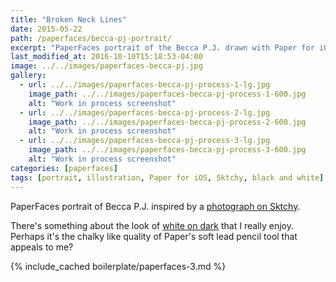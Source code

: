 ```yaml
---
title: "Broken Neck Lines"
date: 2015-05-22
path: /paperfaces/becca-pj-portrait/
excerpt: "PaperFaces portrait of the Becca P.J. drawn with Paper for iOS on an iPad."
last_modified_at: 2016-10-10T15:18:53-04:00
image: ../../images/paperfaces-becca-pj.jpg
gallery:
  - url: ../../images/paperfaces-becca-pj-process-1-lg.jpg
    image_path: ../../images/paperfaces-becca-pj-process-1-600.jpg
    alt: "Work in process screenshot"
  - url: ../../images/paperfaces-becca-pj-process-2-lg.jpg
    image_path: ../../images/paperfaces-becca-pj-process-2-600.jpg
    alt: "Work in process screenshot"
  - url: ../../images/paperfaces-becca-pj-process-3-lg.jpg
    image_path: ../../images/paperfaces-becca-pj-process-3-600.jpg
    alt: "Work in process screenshot"
categories: [paperfaces]
tags: [portrait, illustration, Paper for iOS, Sktchy, black and white]
---
```


PaperFaces portrait of Becca P.J. inspired by a [photograph on Sktchy](https://sktchy.com/WCFVrC).

There's something about the look of [white on dark](https://mix.fiftythree.com/11098-Michael-Rose/3471365) that I really enjoy. Perhaps it's the chalky like quality of Paper's soft lead pencil tool that appeals to me?

{% include_cached boilerplate/paperfaces-3.md %}

